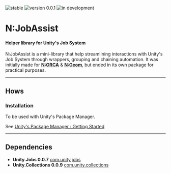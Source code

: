 ![stable](https://img.shields.io/badge/stable-darkgreen.svg)
![version 0.0.1](https://img.shields.io/badge/version-1.0.1-blue.svg)
![in development](https://img.shields.io/badge/status-in%20development-blue.svg)

# N:JobAssist
#### Helper library for Unity's Job System

N:JobAssist is a mini-library that help streamlining interactions with Unity's Job System through wrappers, grouping and chaining automation.
It was initially made for [**N:ORCA**](https://github.com/Nebukam/com.nebukam.orca) & [**N:Geom**](https://github.com/Nebukam/com.nebukam.geom), but ended in its own package for practical purposes.

---
## Hows

### Installation
To be used with Unity's Package Manager.

See [Unity's Package Manager : Getting Started](https://docs.unity3d.com/Manual/upm-parts.html)

---
## Dependencies
- **Unity.Jobs 0.0.7** [com.unity.jobs]()
- **Unity.Collections 0.0.9** [com.unity.collections]()


